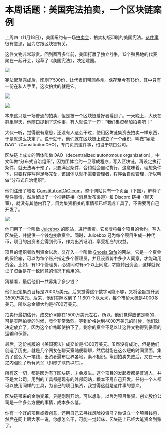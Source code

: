 # 本周话题：美国宪法拍卖，一个区块链案例

上周四（11月18日），美国纽约有一场[拍卖会](https://www.sothebys.com/en/digital-catalogues/the-constitution-of-the-united-states)，拍卖初版印刷的美国宪法。[这件事](https://www.sohu.com/a/502141771_267106)很有意思，因为它跟区块链有关。

这件文物非常珍贵。回到两百多年前，美国打赢了独立战争，13个殖民地的代表聚在一起开会，起草了《美国宪法》，决定建国。

![](https://cdn.beekka.com/blogimg/asset/202111/bg2021112118.jpg)

宪法起草完成后，印刷了500份，让代表们带回各州。保存至今有13份，其中只有一份在私人手里，这次拍卖的就是它。

![](https://cdn.beekka.com/blogimg/asset/202111/bg2021112119.jpg)

![](https://cdn.beekka.com/blogimg/asset/202111/bg2021112121.jpg)

本来这只是一场普通的拍卖，但是被一个区块链爱好者看到了。一天晚上，大伙在群里聊天，他随口提到了这件事，有人就说了一句：“我们集资参加拍卖吧！”

大伙一听，觉得很有意思，还没有人这么干过，使用区块链集资去拍卖一样东西，于是就这么决定了。说干就干，他们就在区块链上成立了一个组织，叫做“宪法 DAO”（ConstitutionDAO），专门负责这件事，相当于项目公司。

区块链上成立的团体叫做 DAO（decentralized autonomous organization），中文叫做“分布式自治组织”，因为团体合约一旦写成程序，写入区块链，再设定执行条件，就无法再干预了。只要满足条件，合约就会自动执行，这意味着，理想条件下，只要程序写得足够完备，该团体队就不需要管理者，程序会自动管理，所以叫做“分布式自治组织”。

他们注册了域名 [ConstitutionDAO.com](https://www.constitutiondao.com/)，整个网站只有一个页面（下图），解释了整件事情，然后留出了一个推特链接（消息发布渠道）和 Discord 链接（聊天室），就没有其他内容了，因为集资相关的事情都已经现成工具了，不需要再自己开发了。

![](https://cdn.beekka.com/blogimg/asset/202111/bg2021112122.jpg)

他们用了一个叫做 [Juicebox](https://juicebox.money/) 的网站，进行集资。它负责将每个项目的合约，写入区块链，并提供一个钱包接收资金。同时，Juicebox 还为每个项目生成一种代币，项目的出资者会得到代币，作为出资证明，享受相应的权益。

项目的组织者收到资金以后，又存入一个叫做 [Gnosis Safe](https://gnosis-safe.io/)的网站。它是一个资金的保险箱，可以为每个账户指定多个管理员，并且设置其中多少人同意，才能动用资金。比如，有10个管理员，必须同时有5个以上同意，才能转出资金，这样就保证了资金是在一致同意的情况下动用的。

猜猜看，最后他们一共募集了多少钱？

他们设定集资目标是2000万美元。后来觉得这个数字可能不够，又将金额提升到3500万美元。后来，他们实际收到了 11,601 个以太坊，每个市价大概是4000多美元，所以总金额大约是4700万美元。

拍卖行最初估计，成交价可能在1500万美元左右。所以，他们觉得应该是够的，可是实际拍卖的时候，竞价非常激烈。等到价格达到4000万美元的时候，他们就决定放弃了，因为这个价格即使拍下了，剩余的资金不足以让这件文物得到妥善的运输和保管。

最后，这份初版的《美国宪法》成交价是4300万美元。虽然没有成功，但是他们创造了历史，就是几个网友在聊天室随便聊聊，然后就能在这么短的时间里面，集资了这么大一笔钱，出资者遍布世界各地，素不相识。等到拍卖失败后，又在一天之内退回了所有资金（扣除手续费以后）。

所有这一切，都是因为有了区块链，才会发生。这个项目的发起者都是普通人，并不是大公司，用到的工具都是现有的外部网站，根本不用自己开发。任何一个人都可以使用同样的工具，为自己的项目集资，我觉得这就是这件事的意义。

区块链带来的金融变革，只是刚刚开始。可以想象，以后为项目集资、创立股份公司是一件多么方便的事情，成本多么低。

你有一个好的项目或者创意，还用自己去寻找风险投资吗？你设立一个项目钱包，然后在网上跟大家一说，你想怎么干，可能一觉起床，区块链上已经大笔资金到账了。
